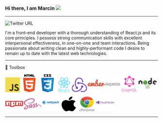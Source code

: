 ### Hi there, I am Marcin <img src="https://raw.githubusercontent.com/MartinHeinz/MartinHeinz/master/wave.gif" width="30px">

---

![Twitter URL](https://img.shields.io/twitter/url?style=social&url=https%3A%2F%2Ftwitter.com%2Fmarcincholewka)

I'm a front-end developer with a thorough understanding of React.js and its core principles.
I possess strong communication skills with excellent interpersonal effectiveness, in one-on-one and team interactions.
Being passionate about writing clean and highly-performant code I desire to remain up to date with the latest web technologies.

---

🧰 Toolbox

<img src="https://github.com/devicons/devicon/blob/master/icons/javascript/javascript-original.svg" alt="JavaScript icon" width="50" height="50" /><img src="https://github.com/devicons/devicon/blob/master/icons/html5/html5-original-wordmark.svg" alt="HTML5 icon" width="60" height="60" /><img src="https://github.com/devicons/devicon/blob/master/icons/css3/css3-original-wordmark.svg" alt="CSS3 icon" width="60" height="60" /><img src="https://github.com/devicons/devicon/blob/master/icons/react/react-original-wordmark.svg" alt="React icon" width="50" height="50" /><img src="https://github.com/devicons/devicon/blob/master/icons/redux/redux-original.svg" alt="Redux icon" width="50" height="50" /><img src="https://github.com/devicons/devicon/blob/master/icons/ember/ember-original-wordmark.svg" alt="Ember icon" width="60" height="60" /><img src="https://github.com/devicons/devicon/blob/master/icons/express/express-original-wordmark.svg" alt="Express icon" width="50" height="50" /><img src="https://github.com/devicons/devicon/blob/master/icons/graphql/graphql-plain-wordmark.svg" alt="GraphQL icon" width="60" height="60" /><img src="https://github.com/devicons/devicon/blob/master/icons/nodejs/nodejs-original-wordmark.svg" alt="NodeJS icon" width="60" height="60" /><img src="https://github.com/devicons/devicon/blob/master/icons/npm/npm-original-wordmark.svg" alt="NPM icon" width="60" height="50" /><img src="https://github.com/devicons/devicon/blob/master/icons/sass/sass-original.svg" alt="SASS icon" width="60" height="50" /><img src="https://github.com/devicons/devicon/blob/master/icons/webpack/webpack-original-wordmark.svg" alt="Webpack icon" width="60" height="60" /><img src="https://github.com/devicons/devicon/blob/master/icons/apple/apple-original.svg" alt="Apple icon" width="60" height="50" /><img src="https://github.com/devicons/devicon/blob/master/icons/chrome/chrome-original-wordmark.svg" alt="Chrome icon" width="60" height="50" /><img src="https://github.com/devicons/devicon/blob/master/icons/visualstudio/visualstudio-plain-wordmark.svg" alt="VSCode icon" width="60" height="60" />

---

<!--
**MarcinCholewka/MarcinCholewka** is a ✨ _special_ ✨ repository because its `README.md` (this file) appears on your GitHub profile.

Here are some ideas to get you started:

- 🔭 I’m currently working on ...
- 🌱 I’m currently learning ...
- 👯 I’m looking to collaborate on ...
- 🤔 I’m looking for help with ...
- 💬 Ask me about ...
- 📫 How to reach me: ...
- 😄 Pronouns: ...
- ⚡ Fun fact: ...
-->
